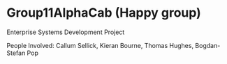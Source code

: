 # Group11AlphaCab (Happy group)
Enterprise Systems Development Project

People Involved:
Callum Sellick,
Kieran Bourne,
Thomas Hughes,
Bogdan-Stefan Pop
